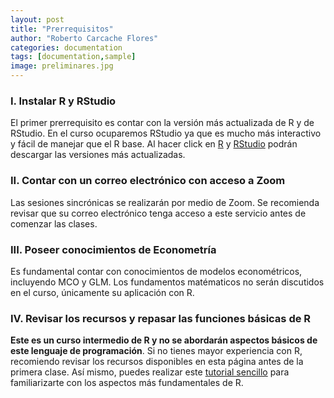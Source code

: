 ```yaml
---
layout: post
title: "Prerrequisitos"
author: "Roberto Carcache Flores"
categories: documentation
tags: [documentation,sample]
image: preliminares.jpg
---
```



### I. Instalar R y RStudio
El primer prerrequisito es contar con la versión más actualizada de R y de RStudio. En el curso ocuparemos RStudio ya que es mucho más interactivo y fácil de manejar que el R base. Al hacer click en [R](https://cran.r-project.org/doc/manuals/r-release/R-admin.html#Installing-R-under-Windows) y [RStudio](https://rstudio.com/products/rstudio/download/) podrán descargar las versiones más actualizadas. 

### II. Contar con un correo electrónico con acceso a Zoom
Las sesiones sincrónicas se realizarán por medio de Zoom. Se recomienda revisar que su correo electrónico tenga acceso a este servicio antes de comenzar las clases. 

### III. Poseer conocimientos de Econometría
Es fundamental contar con conocimientos de modelos econométricos, incluyendo MCO y GLM. Los fundamentos matématicos no serán discutidos en el curso, únicamente su aplicación con R. 

### IV. Revisar los recursos y repasar las funciones básicas de R
**Este es un curso intermedio de R y no se abordarán aspectos básicos de este lenguaje de programación**. Si no tienes mayor experiencia con R, recomiendo revisar los recursos disponibles en esta página antes de la primera clase. Así mismo, puedes realizar este [tutorial sencillo](https://rcarcacheflores.github.io/Research/post1/) para familiarizarte con los aspectos más fundamentales de R. 


